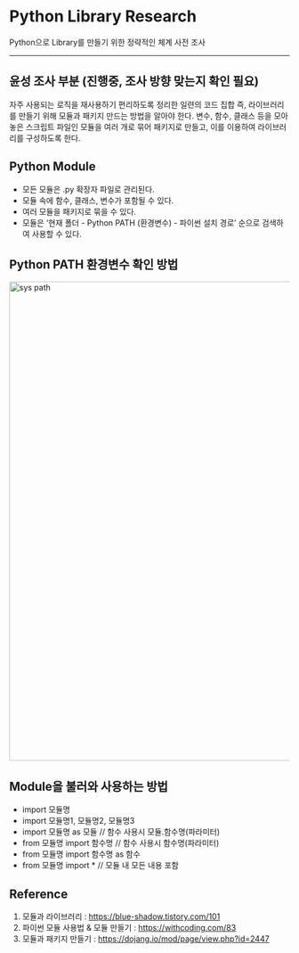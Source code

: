 # Python Library Research

Python으로 Library를 만들기 위한 정략적인 체계 사전 조사

***
## 윤성 조사 부분 (진행중, 조사 방향 맞는지 확인 필요)

자주 사용되는 로직을 재사용하기 편리하도록 정리한 일련의 코드 집합 즉, 라이브러리를 만들기 위해 모듈과 패키지 만드는 방법을 알아야 한다. 변수, 함수, 클래스 등을 모아 놓은 스크립트 파일인 모듈을 여러 개로 묶어 패키지로 만들고, 이를 이용하여 라이브러리를 구성하도록 한다.

## Python Module
- 모든 모듈은 .py 확장자 파일로 관리된다.
- 모듈 속에 함수, 클래스, 변수가 포함될 수 있다.
- 여러 모듈을 패키지로 묶을 수 있다.
- 모듈은 ‘현재 폴더 - Python PATH (환경변수) - 파이썬 설치 경로’ 순으로 검색하여 사용할 수 있다.

## Python PATH 환경변수 확인 방법
<img width="860" alt="sys path" src="https://user-images.githubusercontent.com/52089296/82018664-b99a3600-96c0-11ea-9317-6d6d0304c312.png">

## Module을 불러와 사용하는 방법
- import 모듈명
- import 모듈명1, 모듈명2, 모듈명3
- import 모듈명 as 모듈  // 함수 사용시 모듈.함수명(파라미터)
- from 모듈명 import 함수명  // 함수 사용시 함수명(파라미터)
- from 모듈명 import 함수명 as 함수
- from 모듈명 import *  // 모듈 내 모든 내용 포함

## Reference

1. 모듈과 라이브러리 : https://blue-shadow.tistory.com/101
2. 파이썬 모듈 사용법 & 모듈 만들기 : https://withcoding.com/83
3. 모듈과 패키지 만들기 : https://dojang.io/mod/page/view.php?id=2447
